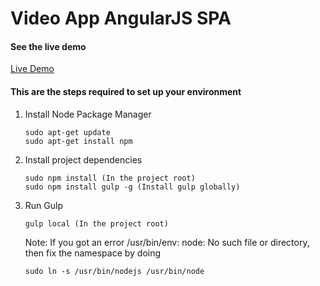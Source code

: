 # Video App AngularJS SPA

#### See the live demo

[Live Demo](http://angular-tutorial.trendy.solutions/)

#### This are the steps required to set up your environment

1. Install Node Package Manager 

   ```	
   sudo apt-get update
   sudo apt-get install npm
   ```
2. Install project dependencies

   ```
   sudo npm install (In the project root)
   sudo npm install gulp -g (Install gulp globally)
   ```
3. Run Gulp

   ```
   gulp local (In the project root)
   ``` 

   Note: If you got an error /usr/bin/env: node: No such file or directory, then fix the namespace by doing
   ```
   sudo ln -s /usr/bin/nodejs /usr/bin/node
   ```
